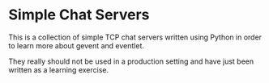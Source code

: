 Simple Chat Servers
===================

This is a collection of simple TCP chat servers written using Python in order
to learn more about gevent and eventlet. 

They really should not be used in a production setting and have just been
written as a learning exercise.
